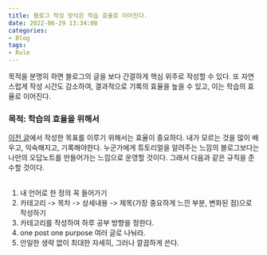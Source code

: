 ```yaml
---
title: 블로그 작성 방식은 학습 효율로 이어진다.
date: 2022-06-29 13:34:08
categories:
- Blog
tags:
- Rule
---
```


목적을 분명히 하면 블로그의 글을 보다 간결하게 핵심 위주로 작성할 수 있다. 또 자연스럽게 작성 시간도 감소하여, 결과적으로 기록의 효율을 높을 수 있고, 이는 학습의 효율로 이어진다.

### 목적: 학습의 효율을 위해서

[이전 글](https://jun3047.github.io/)에서 작성한 목표를 이루기 위해서는 효율이 중요하다. 내가 모르는 것을 많이 배우고, 익숙해지고, 기록해야한다. 누군가에게 튜토리얼을 알려주는 느낌의 블로그보다는 나만의 오답노트를 만들어가는 느낌으로 운영할 것이다. 그래서 다음과 같은 규칙을 준수할 것이다.<br><br>

1. 내 언어로 한 정의 꼭 들어가기
2. 카테고리 -> 목차 -> 상세내용 -> 제목(가장 중요하게 느낀 부분, 변화된 점)으로 작성하기
3. 카테고리를 작성하여 하루 공부 방향을 정한다.
4. one post one purpose 여러 글로 나눠라.
5. 안일한 생략 없이 최대한 자세히, 그러나 깔끔하게 쓴다.